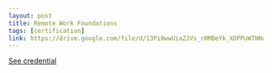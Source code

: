 ```yaml
---
layout: post
title: Remote Work Foundations
tags: [certification]
link: https://drive.google.com/file/d/13Pi0wwUiaZJVs_r0MBeYk_XOPPuWTNNq/view
---
```


<a href="https://drive.google.com/file/d/13Pi0wwUiaZJVs_r0MBeYk_XOPPuWTNNq/view">See credential</a>
